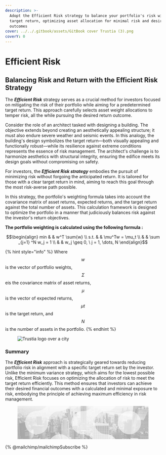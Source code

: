 ```yaml
---
description: >-
  Adopt the Efficient Risk strategy to balance your portfolio's risk with a
  target return, optimizing asset allocation for minimal risk and desired
  outcomes
cover: ../../.gitbook/assets/GitBook cover Trustia (3).png
coverY: 0
---
```


# Efficient Risk

## **Balancing Risk and Return with the Efficient Risk Strategy**

The _**Efficient Risk**_ strategy serves as a crucial method for investors focused on mitigating the risk of their portfolio while aiming for a predetermined target return. This approach carefully selects asset weight allocations to temper risk, all the while pursuing the desired return outcome.

Consider the role of an architect tasked with designing a building. The objective extends beyond creating an aesthetically appealing structure; it must also endure severe weather and seismic events. In this analogy, the building's design symbolizes the target return—both visually appealing and functionally robust—while its resilience against extreme conditions represents the essence of risk management. The architect's challenge is to harmonize aesthetics with structural integrity, ensuring the edifice meets its design goals without compromising on safety.

For investors, the _**Efficient Risk strategy**_ embodies the pursuit of minimizing risk without forgoing the anticipated return. It is tailored for those with a clear target return in mind, aiming to reach this goal through the most risk-averse path possible.

In this strategy, the portfolio's weighting formula takes into account the covariance matrix of asset returns, expected returns, and the target return against the total number of assets. This calculation framework is designed to optimize the portfolio in a manner that judiciously balances risk against the investor's return objectives.

**The portfolio weighting is calculated using the following formula :**&#x20;

$$\begin{align}         min  & & w^T \sum{w} \\         s.t. & & \mu^Tw = \mu_t \\              & &  \sum _{j=1} ^N w_j = 1 \\              & & w_j \geq 0, \ j = 1, \dots, N     \end{align}$$

{% hint style="info" %}
Where $$w$$ is the vector of portfolio weights, $$Σ$$ eis the covariance matrix of asset returns, $$μ$$ is the vector of expected returns, $$μt​$$ is the target return, and $$N$$ is the number of assets in the portfolio.
{% endhint %}

<figure><img src="../../.gitbook/assets/Capture d’écran 2023-12-19 à 18.44.28.png" alt="Trustia logo over a city"><figcaption></figcaption></figure>

### **Summary**&#x20;

The _**Efficient Risk**_ approach is strategically geared towards reducing portfolio risk in alignment with a specific target return set by the investor. Unlike the minimum variance strategy, which aims for the lowest possible risk, Efficient Risk focuses on optimizing the allocation of risk to meet the target return efficiently. This method ensures that investors can achieve their desired financial outcomes with a calculated and minimal exposure to risk, embodying the principle of achieving maximum efficiency in risk management.

<figure><img src="../../.gitbook/assets/bgfooter.webp" alt=""><figcaption></figcaption></figure>

{% @mailchimp/mailchimpSubscribe %}
